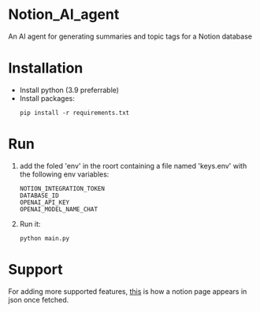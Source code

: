 # Notion_AI_agent
 An AI agent for generating summaries and topic tags for a Notion database

# Installation
- Install python (3.9 preferrable)
- Install packages:
  ```
  pip install -r requirements.txt
  ```

# Run
1. add the foled 'env' in the roort containing a file named 'keys.env' with the following env variables:
   ```
   NOTION_INTEGRATION_TOKEN
   DATABASE_ID
   OPENAI_API_KEY
   OPENAI_MODEL_NAME_CHAT
   ```
3. Run it:
   ```
   python main.py
   ```

# Support
For adding more supported features, [this](https://developers.notion.com/reference/page) is how a notion page appears in json once fetched.
